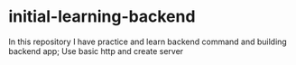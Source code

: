 # initial-learning-backend
In this repository I have practice and learn backend command and building backend app;
Use basic http and create server
